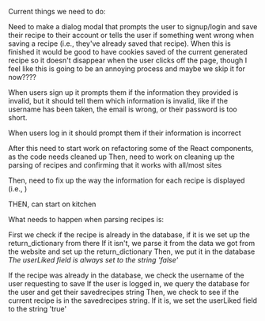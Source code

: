 Current things we need to do:

Need to make a dialog modal that prompts the user to signup/login and save their recipe to their account or tells the user if something went wrong when saving a recipe
	(i.e., they've already saved that recipe). When this is finished it would be good to have cookies saved of the current generated recipe so it doesn't disappear when the user clicks off
	the page, though I feel like this is going to be an annoying process and maybe we skip it for now????

When users sign up it prompts them if the information they provided is invalid, but it should tell them which information is invalid, like if the username has been taken, the email
	is wrong, or their password is too short.

When users log in it should prompt them if their information is incorrect

After this need to start work on refactoring some of the React components, as the code needs cleaned up
Then, need to work on cleaning up the parsing of recipes and confirming that it works with all/most sites

Then, need to fix up the way the information for each recipe is displayed (i.e., )

THEN, can start on kitchen




What needs to happen when parsing recipes is:

First we check if the recipe is already in the database, if it is we set up the return_dictionary from there
	If it isn't, we parse it from the data we got from the website and set up the return_dictionary
	Then, we put it in the database
	*The userLiked field is always set to the string 'false'*

If the recipe was already in the database, we check the username of the user requesting to save
	If the user is logged in, we query the database for the user and get their savedrecipes string
	Then, we check to see if the current recipe is in the savedrecipes string.
		If it is, we set the userLiked field to the string 'true'